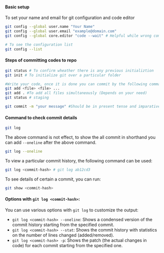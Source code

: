 #### Basic setup

To set your name and email for git configuration and code editor

```bash
git config --global user.name "Your Name"
git config --global user.email "example@domain.com"
git config --global core.editor "code --wait" # Helpful while wrong committing command

# To see the configuration list
git config --list
```

#### Steps of committing codes to repo

```bash
git status # To confirm wheather there is any previous initializtion
git init # To initialize git over a particular folder

#Write your code, once it is done you can commit by the following commands:
git add <file> <file> ...
git add . #To add all files simultaneously (Depends on your need)
git status # staging

git commit -m "your message" #Should be in present tense and imparative sentence (e.g., "add README.md file to codebase").
```

#### Command to check commit details

```bash
git log
```

The above command is not effect, to show the all commit in shorthand you can add `--oneline` after the above command.

```bash
git log --oneline
```

To view a particular commit history, the following command can be used:

```bash
git log <commit-hash> # git log ab12cd3
```

To see details of certain a commit, you can run:

```bash
git show <commit-hash>
```

#### Options with `git log <commit-hash>`:

You can use various options with `git log` to customize the output:

- `git log <commit-hash> --oneline`: Shows a condensed version of the commit history starting from the specified commit.
- `git log <commit-hash> --stat`: Shows the commit history with statistics on the number of lines changed (added/removed).
- `git log <commit-hash> -p`: Shows the patch (the actual changes in code) for each commit starting from the specified one.
